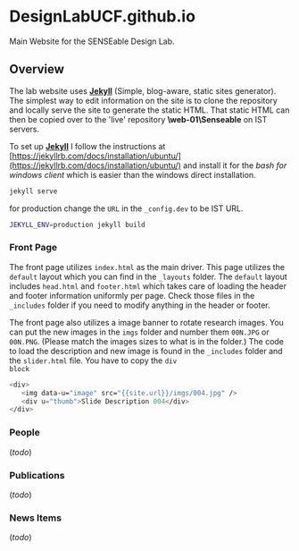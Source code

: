 # DesignLabUCF.github.io
Main Website for the SENSEable Design Lab.

## Overview
The lab website uses [**Jekyll**](https://jekyllrb.com/) (Simple, blog-aware, static sites generator). The simplest way to edit information on the site is to clone the repository and locally serve the site to generate the static HTML. That static HTML can then be copied over to the 'live' repository **\\web-01\Senseable** on IST servers.

To set up [**Jekyll**](https://jekyllrb.com/) I follow the instructions at [https://jekyllrb.com/docs/installation/ubuntu/](https://jekyllrb.com/docs/installation/ubuntu/) and install it for the *bash for windows client* which is easier than the windows direct installation.

```bash
jekyll serve
```

for production change the <code>URL</code> in the <code>_config.dev</code> to be IST URL.
```bash
JEKYLL_ENV=production jekyll build
```


### Front Page
The front page utilizes <code>index.html</code> as the main driver.
This page utilizes the <code>default</code> layout which you can find in the <code>_layouts</code> folder. The <code>default</code> layout includes <code>head.html</code> and <code>footer.html</code> which takes care of loading the header and footer information uniformly per page. Check those files in the <code>_includes</code> folder if you need to modify anything in the header or footer.

The front page also utilizes a image banner to rotate research images. You can put the new images in the <code>imgs</code> folder and number them <code>00N.JPG</code> or <code>00N.PNG</code>. (Please match the images sizes to what is in the folder.) The code to load the description and new image is found in the <code>_includes</code>  folder and the  <code>slider.html</code> file. You have to copy the <code>div block</code> 


```bash
<div>
   <img data-u="image" src="{{site.url}}/imgs/004.jpg" />
   <div u="thumb">Slide Description 004</div>
</div>
```

### People
(*todo*)

### Publications
(*todo*)

### News Items
(*todo*)
